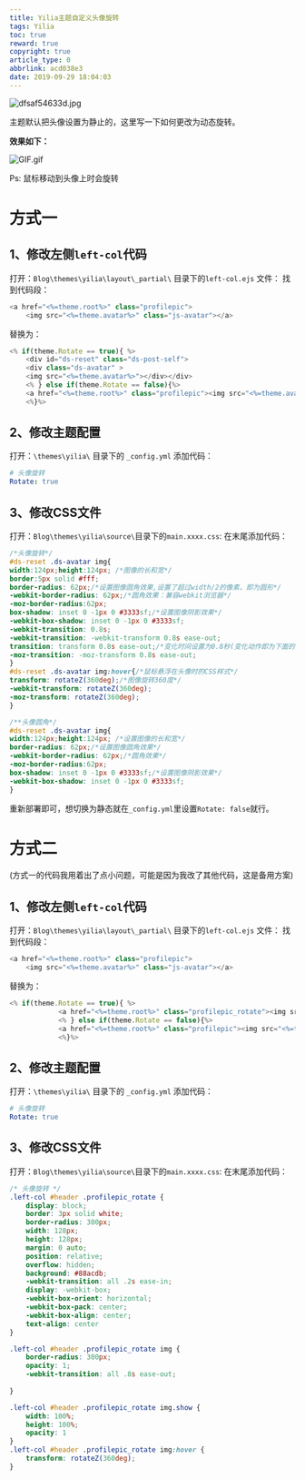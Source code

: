 ```yaml
---
title: Yilia主题自定义头像旋转
tags: Yilia
toc: true
reward: true
copyright: true
article_type: 0
abbrlink: acd038e3
date: 2019-09-29 18:04:03
---
```


![dfsaf54633d.jpg](https://cdn.anyway1314.cn/imagedfsaf54633d.jpg-title)

主题默认把头像设置为静止的，这里写一下如何更改为动态旋转。

<!-- more -->

**效果如下：**

![GIF.gif](https://cdn.anyway1314.cn/imageGIF.gif)

Ps: 鼠标移动到头像上时会旋转

# 方式一
## 1、修改左侧`left-col`代码
打开：`Blog\themes\yilia\layout\_partial\` 目录下的`left-col.ejs` 文件：
找到代码段：
``` js
<a href="<%=theme.root%>" class="profilepic">
	<img src="<%=theme.avatar%>" class="js-avatar"></a>
```
替换为：

``` js
<% if(theme.Rotate == true){ %>
    <div id="ds-reset" class="ds-post-self">
    <div class="ds-avatar" >
    <img src="<%=theme.avatar%>"></div></div>
    <% } else if(theme.Rotate == false){%>
    <a href="<%=theme.root%>" class="profilepic"><img src="<%=theme.avatar%>" class="js-avatar"></a>
    <%}%>
```
## 2、修改主题配置
打开：`\themes\yilia\` 目录下的 `_config.yml`
添加代码：

``` yml
# 头像旋转
Rotate: true
```
## 3、修改CSS文件
打开：`Blog\themes\yilia\source\`目录下的`main.xxxx.css`:
在末尾添加代码：
``` css
/*头像旋转*/
#ds-reset .ds-avatar img{
width:124px;height:124px; /*图像的长和宽*/
border:5px solid #fff;
border-radius: 62px;/*设置图像圆角效果,设置了超过width/2的像素，即为圆形*/
-webkit-border-radius: 62px;/*圆角效果：兼容webkit浏览器*/
-moz-border-radius:62px;
box-shadow: inset 0 -1px 0 #3333sf;/*设置图像阴影效果*/
-webkit-box-shadow: inset 0 -1px 0 #3333sf;
-webkit-transition: 0.8s;
-webkit-transition: -webkit-transform 0.8s ease-out;
transition: transform 0.8s ease-out;/*变化时间设置为0.8秒(变化动作即为下面的图像旋转360度）*/
-moz-transition: -moz-transform 0.8s ease-out;
}
#ds-reset .ds-avatar img:hover{/*鼠标悬浮在头像时的CSS样式*/
transform: rotateZ(360deg);/*图像旋转360度*/
-webkit-transform: rotateZ(360deg);
-moz-transform: rotateZ(360deg);
}

/**头像圆角*/
#ds-reset .ds-avatar img{
width:124px;height:124px; /*设置图像的长和宽*/
border-radius: 62px;/*设置图像圆角效果*/
-webkit-border-radius: 62px;/*圆角效果*/
-moz-border-radius:62px;
box-shadow: inset 0 -1px 0 #3333sf;/*设置图像阴影效果*/
-webkit-box-shadow: inset 0 -1px 0 #3333sf;
}

```
重新部署即可，想切换为静态就在`_config.yml`里设置`Rotate: false`就行。

# 方式二
(方式一的代码我用着出了点小问题，可能是因为我改了其他代码，这是备用方案)
## 1、修改左侧`left-col`代码
打开：`Blog\themes\yilia\layout\_partial\` 目录下的`left-col.ejs` 文件：
找到代码段：
``` js
<a href="<%=theme.root%>" class="profilepic">
	<img src="<%=theme.avatar%>" class="js-avatar"></a>
```
替换为：
``` js
<% if(theme.Rotate == true){ %>
			<a href="<%=theme.root%>" class="profilepic_rotate"><img src="<%=theme.avatar%>" class="js-avatar"></a>
			<% } else if(theme.Rotate == false){%>
			<a href="<%=theme.root%>" class="profilepic"><img src="<%=theme.avatar%>" class="js-avatar"></a>
			<%}%>
```
## 2、修改主题配置
打开：`\themes\yilia\` 目录下的 `_config.yml`
添加代码：

``` yml
# 头像旋转
Rotate: true
```
## 3、修改CSS文件
打开：`Blog\themes\yilia\source\`目录下的`main.xxxx.css`:
在末尾添加代码：
``` css
/* 头像旋转 */
.left-col #header .profilepic_rotate {
	display: block;
	border: 3px solid white;
	border-radius: 300px;
	width: 128px;
	height: 128px;
	margin: 0 auto;
	position: relative;
	overflow: hidden;
	background: #88acdb;
	-webkit-transition: all .2s ease-in;
	display: -webkit-box;
	-webkit-box-orient: horizontal;
	-webkit-box-pack: center;
	-webkit-box-align: center;
	text-align: center
}

.left-col #header .profilepic_rotate img {
	border-radius: 300px;
	opacity: 1;
    -webkit-transition: all .8s ease-out;
    
}

.left-col #header .profilepic_rotate img.show {
	width: 100%;
	height: 100%;
	opacity: 1
}
.left-col #header .profilepic_rotate img:hover {
	transform: rotateZ(360deg);
}
```